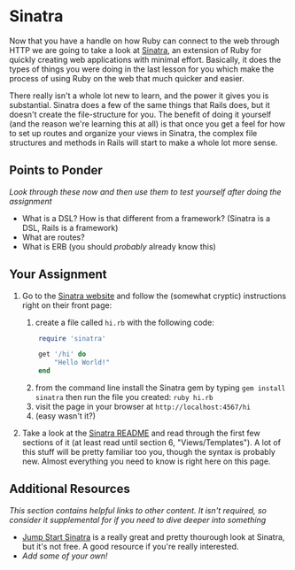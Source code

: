 # Sinatra

<!-- *Estimated Time: no-one knows! -->

Now that you have a handle on how Ruby can connect to the web through HTTP we are going to take a look at [Sinatra](http://www.sinatrarb.com/), an extension of Ruby for quickly creating web applications with minimal effort.  Basically, it does the types of things you were doing in the last lesson for you which make the process of using Ruby on the web that much quicker and easier.

There really isn't a whole lot new to learn, and the power it gives you is substantial.  Sinatra does a few of the same things that Rails does, but it doesn't create the file-structure for you.  The benefit of doing it yourself (and the reason we're learning this at all) is that once you get a feel for how to set up routes and organize your views in Sinatra, the complex file structures and methods in Rails will start to make a whole lot more sense.

## Points to Ponder

*Look through these now and then use them to test yourself after doing the assignment*


* What is a DSL? How is that different from a framework? (Sinatra is a DSL, Rails is a framework)
* What are routes?
* What is ERB (you should _probably_ already know this)

## Your Assignment

1. Go to the [Sinatra website](http://www.sinatrarb.com/) and follow the (somewhat cryptic) instructions right on their front page:
	1. create a file called `hi.rb` with the following code:

    ```ruby
        require 'sinatra'

        get '/hi' do
            "Hello World!"
        end
    ```
    2. from the command line install the Sinatra gem by typing `gem install sinatra` then run the file you created: `ruby hi.rb`
    3. visit the page in your browser at `http://localhost:4567/hi`
    4. (easy wasn't it?)
2. Take a look at the [Sinatra README](http://www.sinatrarb.com/intro.html) and read through the first few sections of it (at least read until section 6, "Views/Templates").  A lot of this stuff will be pretty familiar too you, though the syntax is probably new.  Almost everything you need to know is right here on this page.

## Additional Resources

*This section contains helpful links to other content. It isn't required, so consider it supplemental for if you need to dive deeper into something*

* [Jump Start Sinatra](https://www.sitepoint.com/store/jump-start-sinatra/) is a really great and pretty thourough look at Sinatra, but it's not free.  A good resource if you're really interested.
* *Add some of your own!*